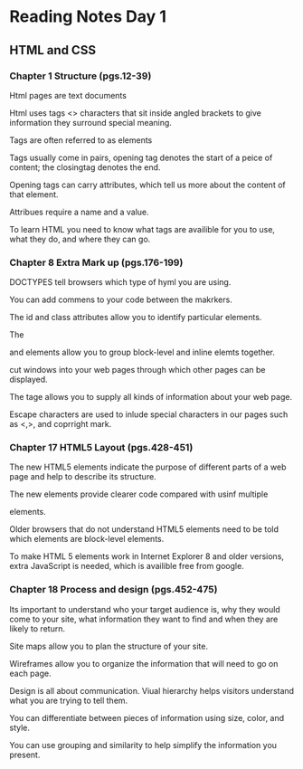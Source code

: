 # Reading Notes Day 1
## HTML and CSS

### Chapter 1 Structure  (pgs.12-39)

  Html pages are text documents
  
  Html uses tags <> characters that sit inside angled brackets to give information they surround special meaning.
  
  Tags are often referred to as elements
  
  Tags usually come in pairs, opening tag denotes the start of a peice of content; the closingtag denotes the end.
  
  Opening tags can carry attributes, which tell us more about the content of that element.
  
  Attribues require a name and a value.
  
  To learn HTML you need to know what tags are availible for you to use, what they do, and where they can go.
  

### Chapter 8 Extra Mark up  (pgs.176-199)

  DOCTYPES tell browsers which type of hyml you are using.
  
  You can add commens to your code between the <!--and--> makrkers.
  
  The id and class attributes allow you to identify particular elements.
  
  The <div> and <span> elements allow you to group block-level and inline elemts together.
  
  <ifframes> cut windows into your web pages through which other pages can be displayed.
    
   The <meta> tage allows you to supply all kinds of information about your web page.
    
   Escape characters are used to inlude special characters in our pages such as <,>, and coprright mark.
      
   
    
### Chapter 17 HTML5 Layout (pgs.428-451)
    
   The new HTML5 elements indicate the purpose of different parts of a web page and help to describe its structure.
    
   The new elements provide clearer code compared with usinf multiple <div> elements.
    
   Older browsers that do not understand HTML5  elements need to be told which elements are block-level elements.
    
   To make HTML 5 elements work in Internet Explorer 8 and older versions, extra JavaScript is needed, which is availible free from google.
    
    
    
### Chapter 18 Process and design (pgs.452-475)
   
   Its important to understand who your target audience is, why they would come to your site, what information they want to find and when they are likely to return.
    
   Site maps allow you to plan the structure of your site.
    
   Wireframes allow you to organize the information that will need to go on each page.
    
   Design is all about communication. Viual hierarchy helps visitors understand what you are trying to tell them.
    
   You can differentiate between pieces of information using size, color, and style.
    
   You can use grouping and similarity to help simplify the information you present.
    
    



